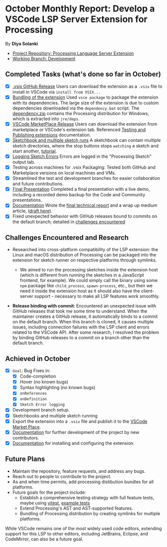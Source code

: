 # October Monthly Report: Develop a VSCode LSP Server Extension for Processing
By **Diya Solanki**

- [Project Repository: Processing Language Server Extension](https://github.com/diyaayay/processing-language-server-extension/)
- [Working Branch: Development](https://github.com/diyaayay/processing-language-server-extension/tree/Development)

## Completed Tasks (what's done so far in October)

- [x] [.vsix GitHub Release](https://github.com/diyaayay/processing-language-server-extension/releases/tag/v1.0) Users can download the extension as a `.vsix` file to install in VSCode via `install from VSIX...`
- [x] [Bundling of the extension](https://learn.microsoft.com/en-us/visualstudio/extensibility/anatomy-of-a-vsix-package?view=vs-2022) Used `vsce package` to package the extension with its dependencies. The large size of the extension is due to custom dependencies downloaded via the `dependency.bat` script. The [dependency.zip](https://github.com/diyaayay/processing-language-server-extension/releases/download/v1.2/dependency.zip) contains the Processing distribution for Windows, which is extracted into `jre/deps`.
- [x] [VSCode MarketPlace Release](https://marketplace.visualstudio.com/items?itemName=DiyaSolanki.processing-language-server-extension) Users can download the extension from marketplace or VSCode's extension tab. Referenced [Testing and Publishing extensions](https://code.visualstudio.com/api/working-with-extensions/testing-extension) documentation.
- [x] [Sketchbook and multiple sketch runs](https://github.com/diyaayay/processing-language-server-extension?tab=readme-ov-file#tutorial) A sketchbook can contain multiple sketch directories, where the stop buttons stops `watching` a sketch and start another, [tutorial](https://github.com/diyaayay/processing-language-server-extension?tab=readme-ov-file#run-the-extension-in-windows).
- [x] [Logging Sketch Errors](https://github.com/diyaayay/processing-language-server-extension?tab=readme-ov-file#tutorial) Errors are logged in the "Processing Sketch" output tab.
- [x] Testing across machines for .vsix Packaging: Tested both GitHub and Marketplace versions on local machines and VMs.
- [x] Streamlined the test and development branches for easier collaboration and future contributions.
- [x] [Final Presentation](https://www.canva.com/design/DAGKm-rvxew/3XZsSO0fkGKFhEoQA_PxKg/edit?utm_content=DAGKm-rvxew&utm_campaign=designshare&utm_medium=link2&utm_source=sharebutton) Completed a final presentation with a live demo, including a recorded demo backup for the Code and Community presentations.
- [x] [Documentation](https://github.com/diyaayay/processing-language-server-extension/tree/test?tab=readme-ov-file#go-to-references) Wrote the [final technical report](2024_NewBeginnings\final-reports\pr05_2024_final_report_Diya_Solanki.md) and a wrap up medium article, ([draft here](https://medium.com/@diya.solanki.31/my-journey-with-pr05-processing-foundation-2e6c629d59da)).
- [x] Fixed unexpected behavior with GitHub releases bound to commits on the default branch; detailed in [challenges encountered](#challenges-encountered)
## Challenges Encountered and Research
- Researched into cross-platform compatibility of the LSP extension: the Linux and macOS distribution of Processing can be packaged into the extension for sketch runner on respective platforms through symlinks.
  -  We aimed to run the processing sketches inside the extension host (which is different from running the sketches in a JavaScript frontend, for example). We could simply call the binary using some `npm` package like `child_process`, `spawn-process`, etc., but then we need it inside the extension host as it should also have the client-server support - necessary to make all LSP features work smoothly.

- **Release binding with commit**: Encountered an unexpected issue with GitHub releases that took me some time to understand. When the maintainer creates a GitHub release, it automatically binds to a commit on the default branch. When this branch is cloned, it causes multiple issues, including connection failures with the LSP client and errors related to the VSCode API. After some research, I resolved the problem by binding GitHub releases to a commit on a branch other than the default branch.
## Achieved in October

- [x] `Goal`: Bug Fixes in:
    - [x] Code-completion
    - [x] Hover (no known bugs)
    - [x] Syntax highlighting (no known bugs)
    - [x] `onReferences`
    - [x] `onDefinition`
    - [x] `Sketch Error logging`

- [x] Development branch setup.
- [x] Sketchbooks and multiple sketch running
- [x] Export the extension into a `.vsix` file and publish it to the [VSCode Market Place](https://marketplace.visualstudio.com/vscode).
- [x] [Documentation](https://github.com/diyaayay/processing-language-server-extension?tab=readme-ov-file#build-instructions) for further development of the project by new contributors.
- [x] [Documentation](https://github.com/diyaayay/processing-language-server-extension?tab=readme-ov-file#run-the-extension-in-windows) for installing and configuring the extension.

## Future Plans
- Maintain the repository, feature requests, and address any bugs.
- Reach out to people to contribute to the project.
- As and when time permits, add processing distibution bundles for all platforms.
- Future goals for the project include:
   - Establish a comprehensive testing strategy with full feature tests, maybe using [vitest](https://vitest.dev/), [example tests](https://github.com/hyperjump-io/json-schema-language-tools/blob/main/language-server/src/features/semantic-tokens.test.ts)
   - Extend Processing's AST and AST-supported features.
   - Bundling of Processing distribution by creating symlinks for multiple platforms.

While VSCode remains one of the most widely used code editors, extending support for this LSP to other editors, including JetBrains, Eclipse, and CodeMirror, can also be a future goal.